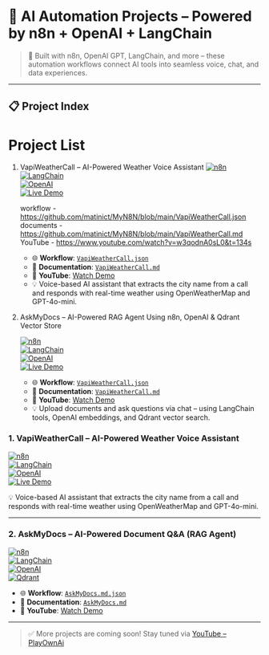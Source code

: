 
# 🚀 AI Automation Projects – Powered by n8n + OpenAI + LangChain

> 🔧 Built with n8n, OpenAI GPT, LangChain, and more – these automation workflows connect AI tools into seamless voice, chat, and data experiences.

---

## 📋 Project Index

# Project List

1. VapiWeatherCall – AI-Powered Weather Voice Assistant
   [![n8n](https://img.shields.io/badge/Built%20With-n8n-2087c6?logo=n8n&logoColor=white)](https://n8n.io)  
   [![LangChain](https://img.shields.io/badge/AI-LangChain-blue)](https://www.langchain.com/)  
   [![OpenAI](https://img.shields.io/badge/OpenAI-GPT4o-mini-412991?logo=openai)](https://platform.openai.com/)  
   [![Live Demo](https://img.shields.io/badge/Live%20Demo-Vapi%20Dashboard-ff9900?logo=voice-over)](https://dashboard.vapi.ai/assistants/36e273c4-1498-40ae-b07a-db1b4ecd27f1#start-speaking)
   
   workflow - https://github.com/matinict/MyN8N/blob/main/VapiWeatherCall.json  
   documents - https://github.com/matinict/MyN8N/blob/main/VapiWeatherCall.md  
   YouTube - https://www.youtube.com/watch?v=w3qodnA0sL0&t=134s
   - 🌐 **Workflow**: [`VapiWeatherCall.json`](https://github.com/matinict/MyN8N/blob/main/VapiWeatherCall.json)  
   - 📄 **Documentation**: [`VapiWeatherCall.md`](https://github.com/matinict/MyN8N/blob/main/VapiWeatherCall.md)  
   - 🎥 **YouTube**: [Watch Demo](https://www.youtube.com/watch?v=w3qodnA0sL0&t=134s)
   - 💡 Voice-based AI assistant that extracts the city name from a call and responds with real-time weather using OpenWeatherMap and GPT-4o-mini.

1. AskMyDocs – AI-Powered RAG Agent Using n8n, OpenAI & Qdrant Vector Store

   [![n8n](https://img.shields.io/badge/Built%20With-n8n-2087c6?logo=n8n&logoColor=white)](https://n8n.io)  
   [![LangChain](https://img.shields.io/badge/AI-LangChain-blue)](https://www.langchain.com/)  
   [![OpenAI](https://img.shields.io/badge/OpenAI-GPT4o-mini-412991?logo=openai)](https://platform.openai.com/)  
   [![Live Demo](https://img.shields.io/badge/Live%20Demo-Vapi%20Dashboard-ff9900?logo=voice-over)](https://dashboard.vapi.ai/assistants/36e273c4-1498-40ae-b07a-db1b4ecd27f1#start-speaking)

   - 🌐 **Workflow**: [`VapiWeatherCall.json`](https://github.com/matinict/MyN8N/blob/main/VapiWeatherCall.json)  
   - 📄 **Documentation**: [`VapiWeatherCall.md`](https://github.com/matinict/MyN8N/blob/main/VapiWeatherCall.md)  
   - 🎥 **YouTube**: [Watch Demo](https://www.youtube.com/watch?v=w3qodnA0sL0&t=134s)
   - 💡 Upload documents and ask questions via chat – using LangChain tools, OpenAI embeddings, and Qdrant vector search.



### 1. **VapiWeatherCall – AI-Powered Weather Voice Assistant**  
[![n8n](https://img.shields.io/badge/Built%20With-n8n-2087c6?logo=n8n&logoColor=white)](https://n8n.io)  
[![LangChain](https://img.shields.io/badge/AI-LangChain-blue)](https://www.langchain.com/)  
[![OpenAI](https://img.shields.io/badge/OpenAI-GPT4o-mini-412991?logo=openai)](https://platform.openai.com/)  
[![Live Demo](https://img.shields.io/badge/Live%20Demo-Vapi%20Dashboard-ff9900?logo=voice-over)](https://dashboard.vapi.ai/assistants/36e273c4-1498-40ae-b07a-db1b4ecd27f1#start-speaking)



💡 Voice-based AI assistant that extracts the city name from a call and responds with real-time weather using OpenWeatherMap and GPT-4o-mini.

---

### 2. **AskMyDocs – AI-Powered Document Q&A (RAG Agent)**  
[![n8n](https://img.shields.io/badge/Built%20With-n8n-2087c6?logo=n8n&logoColor=white)](https://n8n.io)  
[![LangChain](https://img.shields.io/badge/AI-LangChain-blue)](https://www.langchain.com/)  
[![OpenAI](https://img.shields.io/badge/OpenAI-Embedding--GPT--4-412991?logo=openai)](https://platform.openai.com/)  
[![Qdrant](https://img.shields.io/badge/VectorDB-Qdrant-4E75D4?logo=qdrant)](https://qdrant.tech/)

- 🌐 **Workflow**: [`AskMyDocs.md.json`](https://github.com/matinict/MyN8N/blob/main/AskMyDocs.md.json)  
- 📄 **Documentation**: [`AskMyDocs.md`](https://github.com/matinict/MyN8N/blob/main/AskMyDocs.md)  
- 🎥 **YouTube**: [Watch Demo](https://www.youtube.com/watch?v=w3qodnA0sL0&t=134s)



---

> ✅ More projects are coming soon! Stay tuned via [YouTube – PlayOwnAi](https://www.youtube.com/@PlayOwnAi)
